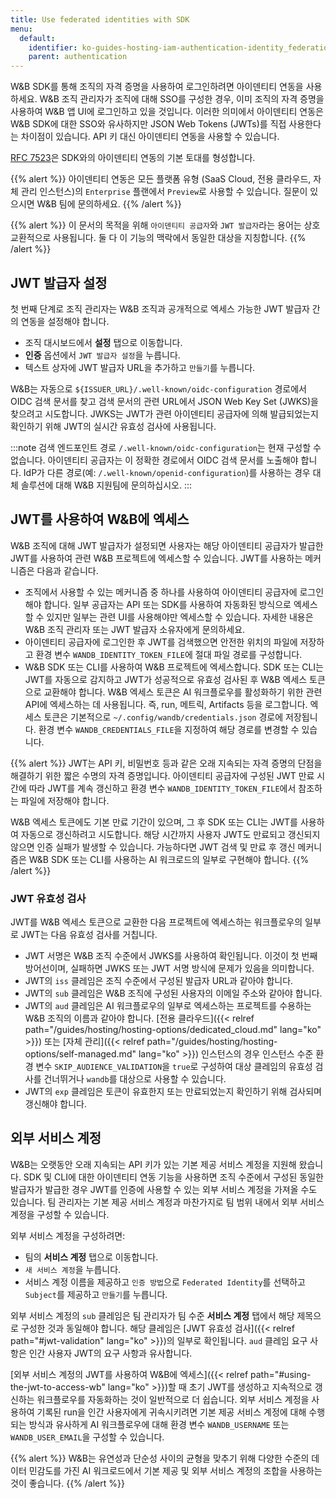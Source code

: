 ```yaml
---
title: Use federated identities with SDK
menu:
  default:
    identifier: ko-guides-hosting-iam-authentication-identity_federation
    parent: authentication
---
```


W&B SDK를 통해 조직의 자격 증명을 사용하여 로그인하려면 아이덴티티 연동을 사용하세요. W&B 조직 관리자가 조직에 대해 SSO를 구성한 경우, 이미 조직의 자격 증명을 사용하여 W&B 앱 UI에 로그인하고 있을 것입니다. 이러한 의미에서 아이덴티티 연동은 W&B SDK에 대한 SSO와 유사하지만 JSON Web Tokens (JWTs)를 직접 사용한다는 차이점이 있습니다. API 키 대신 아이덴티티 연동을 사용할 수 있습니다.

[RFC 7523](https://datatracker.ietf.org/doc/html/rfc7523)은 SDK와의 아이덴티티 연동의 기본 토대를 형성합니다.

{{% alert %}}
아이덴티티 연동은 모든 플랫폼 유형 (SaaS Cloud, 전용 클라우드, 자체 관리 인스턴스)의 `Enterprise` 플랜에서 `Preview`로 사용할 수 있습니다. 질문이 있으시면 W&B 팀에 문의하세요.
{{% /alert %}}

{{% alert %}}
이 문서의 목적을 위해 `아이덴티티 공급자`와 `JWT 발급자`라는 용어는 상호 교환적으로 사용됩니다. 둘 다 이 기능의 맥락에서 동일한 대상을 지칭합니다.
{{% /alert %}}

## JWT 발급자 설정

첫 번째 단계로 조직 관리자는 W&B 조직과 공개적으로 엑세스 가능한 JWT 발급자 간의 연동을 설정해야 합니다.

* 조직 대시보드에서 **설정** 탭으로 이동합니다.
* **인증** 옵션에서 `JWT 발급자 설정`을 누릅니다.
* 텍스트 상자에 JWT 발급자 URL을 추가하고 `만들기`를 누릅니다.

W&B는 자동으로 `${ISSUER_URL}/.well-known/oidc-configuration` 경로에서 OIDC 검색 문서를 찾고 검색 문서의 관련 URL에서 JSON Web Key Set (JWKS)을 찾으려고 시도합니다. JWKS는 JWT가 관련 아이덴티티 공급자에 의해 발급되었는지 확인하기 위해 JWT의 실시간 유효성 검사에 사용됩니다.

:::note
검색 엔드포인트 경로 `/.well-known/oidc-configuration`는 현재 구성할 수 없습니다. 아이덴티티 공급자는 이 정확한 경로에서 OIDC 검색 문서를 노출해야 합니다. IdP가 다른 경로(예: `/.well-known/openid-configuration`)를 사용하는 경우 대체 솔루션에 대해 W&B 지원팀에 문의하십시오.
:::

## JWT를 사용하여 W&B에 엑세스

W&B 조직에 대해 JWT 발급자가 설정되면 사용자는 해당 아이덴티티 공급자가 발급한 JWT를 사용하여 관련 W&B 프로젝트에 엑세스할 수 있습니다. JWT를 사용하는 메커니즘은 다음과 같습니다.

* 조직에서 사용할 수 있는 메커니즘 중 하나를 사용하여 아이덴티티 공급자에 로그인해야 합니다. 일부 공급자는 API 또는 SDK를 사용하여 자동화된 방식으로 엑세스할 수 있지만 일부는 관련 UI를 사용해야만 엑세스할 수 있습니다. 자세한 내용은 W&B 조직 관리자 또는 JWT 발급자 소유자에게 문의하세요.
* 아이덴티티 공급자에 로그인한 후 JWT를 검색했으면 안전한 위치의 파일에 저장하고 환경 변수 `WANDB_IDENTITY_TOKEN_FILE`에 절대 파일 경로를 구성합니다.
* W&B SDK 또는 CLI를 사용하여 W&B 프로젝트에 엑세스합니다. SDK 또는 CLI는 JWT를 자동으로 감지하고 JWT가 성공적으로 유효성 검사된 후 W&B 엑세스 토큰으로 교환해야 합니다. W&B 엑세스 토큰은 AI 워크플로우를 활성화하기 위한 관련 API에 엑세스하는 데 사용됩니다. 즉, run, 메트릭, Artifacts 등을 로그합니다. 엑세스 토큰은 기본적으로 `~/.config/wandb/credentials.json` 경로에 저장됩니다. 환경 변수 `WANDB_CREDENTIALS_FILE`을 지정하여 해당 경로를 변경할 수 있습니다.

{{% alert %}}
JWT는 API 키, 비밀번호 등과 같은 오래 지속되는 자격 증명의 단점을 해결하기 위한 짧은 수명의 자격 증명입니다. 아이덴티티 공급자에 구성된 JWT 만료 시간에 따라 JWT를 계속 갱신하고 환경 변수 `WANDB_IDENTITY_TOKEN_FILE`에서 참조하는 파일에 저장해야 합니다.

W&B 엑세스 토큰에도 기본 만료 기간이 있으며, 그 후 SDK 또는 CLI는 JWT를 사용하여 자동으로 갱신하려고 시도합니다. 해당 시간까지 사용자 JWT도 만료되고 갱신되지 않으면 인증 실패가 발생할 수 있습니다. 가능하다면 JWT 검색 및 만료 후 갱신 메커니즘은 W&B SDK 또는 CLI를 사용하는 AI 워크로드의 일부로 구현해야 합니다.
{{% /alert %}}

### JWT 유효성 검사

JWT를 W&B 엑세스 토큰으로 교환한 다음 프로젝트에 엑세스하는 워크플로우의 일부로 JWT는 다음 유효성 검사를 거칩니다.

* JWT 서명은 W&B 조직 수준에서 JWKS를 사용하여 확인됩니다. 이것이 첫 번째 방어선이며, 실패하면 JWKS 또는 JWT 서명 방식에 문제가 있음을 의미합니다.
* JWT의 `iss` 클레임은 조직 수준에서 구성된 발급자 URL과 같아야 합니다.
* JWT의 `sub` 클레임은 W&B 조직에 구성된 사용자의 이메일 주소와 같아야 합니다.
* JWT의 `aud` 클레임은 AI 워크플로우의 일부로 엑세스하는 프로젝트를 수용하는 W&B 조직의 이름과 같아야 합니다. [전용 클라우드]({{< relref path="/guides/hosting/hosting-options/dedicated_cloud.md" lang="ko" >}}) 또는 [자체 관리]({{< relref path="/guides/hosting/hosting-options/self-managed.md" lang="ko" >}}) 인스턴스의 경우 인스턴스 수준 환경 변수 `SKIP_AUDIENCE_VALIDATION`을 `true`로 구성하여 대상 클레임의 유효성 검사를 건너뛰거나 `wandb`를 대상으로 사용할 수 있습니다.
* JWT의 `exp` 클레임은 토큰이 유효한지 또는 만료되었는지 확인하기 위해 검사되며 갱신해야 합니다.

## 외부 서비스 계정

W&B는 오랫동안 오래 지속되는 API 키가 있는 기본 제공 서비스 계정을 지원해 왔습니다. SDK 및 CLI에 대한 아이덴티티 연동 기능을 사용하면 조직 수준에서 구성된 동일한 발급자가 발급한 경우 JWT를 인증에 사용할 수 있는 외부 서비스 계정을 가져올 수도 있습니다. 팀 관리자는 기본 제공 서비스 계정과 마찬가지로 팀 범위 내에서 외부 서비스 계정을 구성할 수 있습니다.

외부 서비스 계정을 구성하려면:

* 팀의 **서비스 계정** 탭으로 이동합니다.
* `새 서비스 계정`을 누릅니다.
* 서비스 계정 이름을 제공하고 `인증 방법`으로 `Federated Identity`를 선택하고 `Subject`를 제공하고 `만들기`를 누릅니다.

외부 서비스 계정의 `sub` 클레임은 팀 관리자가 팀 수준 **서비스 계정** 탭에서 해당 제목으로 구성한 것과 동일해야 합니다. 해당 클레임은 [JWT 유효성 검사]({{< relref path="#jwt-validation" lang="ko" >}})의 일부로 확인됩니다. `aud` 클레임 요구 사항은 인간 사용자 JWT의 요구 사항과 유사합니다.

[외부 서비스 계정의 JWT를 사용하여 W&B에 엑세스]({{< relref path="#using-the-jwt-to-access-wb" lang="ko" >}})할 때 초기 JWT를 생성하고 지속적으로 갱신하는 워크플로우를 자동화하는 것이 일반적으로 더 쉽습니다. 외부 서비스 계정을 사용하여 기록된 run을 인간 사용자에게 귀속시키려면 기본 제공 서비스 계정에 대해 수행되는 방식과 유사하게 AI 워크플로우에 대해 환경 변수 `WANDB_USERNAME` 또는 `WANDB_USER_EMAIL`을 구성할 수 있습니다.

{{% alert %}}
W&B는 유연성과 단순성 사이의 균형을 맞추기 위해 다양한 수준의 데이터 민감도를 가진 AI 워크로드에서 기본 제공 및 외부 서비스 계정의 조합을 사용하는 것이 좋습니다.
{{% /alert %}}
